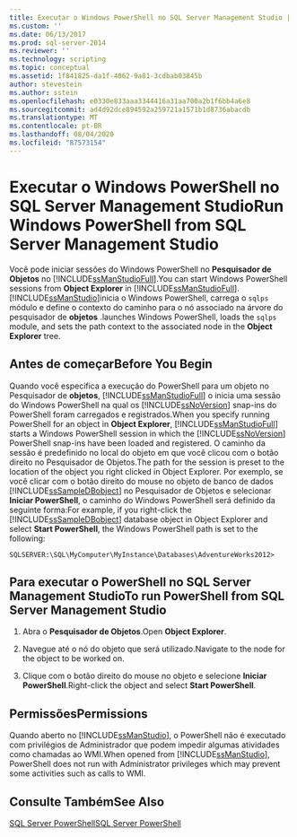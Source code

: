 ```yaml
---
title: Executar o Windows PowerShell no SQL Server Management Studio | Microsoft Docs
ms.custom: ''
ms.date: 06/13/2017
ms.prod: sql-server-2014
ms.reviewer: ''
ms.technology: scripting
ms.topic: conceptual
ms.assetid: 1f841825-da1f-4062-9a81-3cdbab03845b
author: stevestein
ms.author: sstein
ms.openlocfilehash: e0330e833aaa3344416a31aa700a2b1f6bb4a6e8
ms.sourcegitcommit: ad4d92dce894592a259721a1571b1d8736abacdb
ms.translationtype: MT
ms.contentlocale: pt-BR
ms.lasthandoff: 08/04/2020
ms.locfileid: "87573154"
---
```

# <a name="run-windows-powershell-from-sql-server-management-studio"></a><span data-ttu-id="1bfc0-102">Executar o Windows PowerShell no SQL Server Management Studio</span><span class="sxs-lookup"><span data-stu-id="1bfc0-102">Run Windows PowerShell from SQL Server Management Studio</span></span>
  <span data-ttu-id="1bfc0-103">Você pode iniciar sessões do Windows PowerShell no **Pesquisador de Objetos** no [!INCLUDE[ssManStudioFull](../includes/ssmanstudiofull-md.md)].</span><span class="sxs-lookup"><span data-stu-id="1bfc0-103">You can start Windows PowerShell sessions from **Object Explorer** in [!INCLUDE[ssManStudioFull](../includes/ssmanstudiofull-md.md)].</span></span> [!INCLUDE[ssManStudio](../includes/ssmanstudio-md.md)]<span data-ttu-id="1bfc0-104">inicia o Windows PowerShell, carrega o `sqlps` módulo e define o contexto do caminho para o nó associado na árvore do pesquisador de **objetos** .</span><span class="sxs-lookup"><span data-stu-id="1bfc0-104">launches Windows PowerShell, loads the `sqlps` module, and sets the path context to the associated node in the **Object Explorer** tree.</span></span>  
  
## <a name="before-you-begin"></a><span data-ttu-id="1bfc0-105">Antes de começar</span><span class="sxs-lookup"><span data-stu-id="1bfc0-105">Before You Begin</span></span>  
 <span data-ttu-id="1bfc0-106">Quando você especifica a execução do PowerShell para um objeto no Pesquisador de **objetos**, [!INCLUDE[ssManStudioFull](../includes/ssmanstudiofull-md.md)] o inicia uma sessão do Windows PowerShell na qual os [!INCLUDE[ssNoVersion](../includes/ssnoversion-md.md)] snap-ins do PowerShell foram carregados e registrados.</span><span class="sxs-lookup"><span data-stu-id="1bfc0-106">When you specify running PowerShell for an object in **Object Explorer**, [!INCLUDE[ssManStudioFull](../includes/ssmanstudiofull-md.md)] starts a Windows PowerShell session in which the [!INCLUDE[ssNoVersion](../includes/ssnoversion-md.md)] PowerShell snap-ins have been loaded and registered.</span></span> <span data-ttu-id="1bfc0-107">O caminho da sessão é predefinido no local do objeto em que você clicou com o botão direito no Pesquisador de Objetos.</span><span class="sxs-lookup"><span data-stu-id="1bfc0-107">The path for the session is preset to the location of the object you right clicked in Object Explorer.</span></span> <span data-ttu-id="1bfc0-108">Por exemplo, se você clicar com o botão direito do mouse no objeto de banco de dados [!INCLUDE[ssSampleDBobject](../includes/sssampledbobject-md.md)] no Pesquisador de Objetos e selecionar **Iniciar PowerShell**, o caminho do Windows PowerShell será definido da seguinte forma:</span><span class="sxs-lookup"><span data-stu-id="1bfc0-108">For example, if you right-click the [!INCLUDE[ssSampleDBobject](../includes/sssampledbobject-md.md)] database object in Object Explorer and select **Start PowerShell**, the Windows PowerShell path is set to the following:</span></span>  
  
```
SQLSERVER:\SQL\MyComputer\MyInstance\Databases\AdventureWorks2012>  
```  
  
## <a name="to-run-powershell-from-sql-server-management-studio"></a><span data-ttu-id="1bfc0-109">Para executar o PowerShell no SQL Server Management Studio</span><span class="sxs-lookup"><span data-stu-id="1bfc0-109">To run PowerShell from SQL Server Management Studio</span></span> 
  
1.  <span data-ttu-id="1bfc0-110">Abra o **Pesquisador de Objetos**.</span><span class="sxs-lookup"><span data-stu-id="1bfc0-110">Open **Object Explorer**.</span></span>  
  
2.  <span data-ttu-id="1bfc0-111">Navegue até o nó do objeto que será utilizado.</span><span class="sxs-lookup"><span data-stu-id="1bfc0-111">Navigate to the node for the object to be worked on.</span></span>  
  
3.  <span data-ttu-id="1bfc0-112">Clique com o botão direito do mouse no objeto e selecione **Iniciar PowerShell**.</span><span class="sxs-lookup"><span data-stu-id="1bfc0-112">Right-click the object and select **Start PowerShell**.</span></span>  
  
## <a name="permissions"></a><span data-ttu-id="1bfc0-113">Permissões</span><span class="sxs-lookup"><span data-stu-id="1bfc0-113">Permissions</span></span>  
 <span data-ttu-id="1bfc0-114">Quando aberto no [!INCLUDE[ssManStudio](../includes/ssmanstudio-md.md)], o PowerShell não é executado com privilégios de Administrador que podem impedir algumas atividades como chamadas ao WMI.</span><span class="sxs-lookup"><span data-stu-id="1bfc0-114">When opened from [!INCLUDE[ssManStudio](../includes/ssmanstudio-md.md)], PowerShell does not run with Administrator privileges which may prevent some activities such as calls to WMI.</span></span>  
  
## <a name="see-also"></a><span data-ttu-id="1bfc0-115">Consulte Também</span><span class="sxs-lookup"><span data-stu-id="1bfc0-115">See Also</span></span>  
 [<span data-ttu-id="1bfc0-116">SQL Server PowerShell</span><span class="sxs-lookup"><span data-stu-id="1bfc0-116">SQL Server PowerShell</span></span>](sql-server-powershell.md)  

